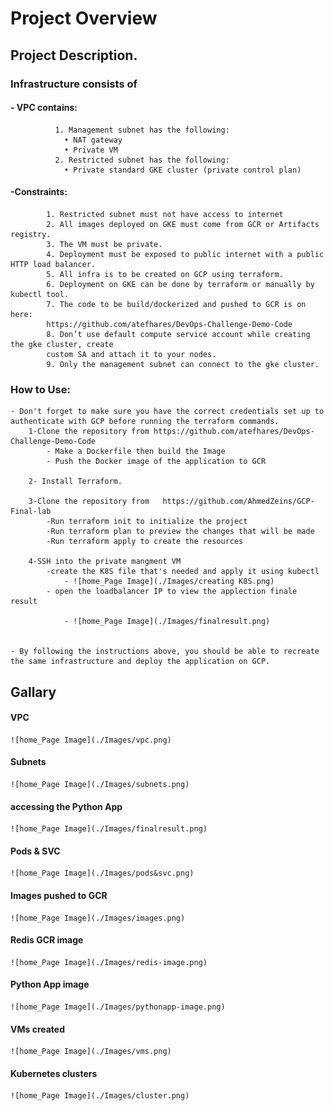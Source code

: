 # Project Overview 

## Project Description.
### Infrastructure consists of
#### - VPC contains:
              1. Management subnet has the following:
                • NAT gateway
                • Private VM
              2. Restricted subnet has the following:
                • Private standard GKE cluster (private control plan) 
#### -Constraints:
            1. Restricted subnet must not have access to internet
            2. All images deployed on GKE must come from GCR or Artifacts registry.
            3. The VM must be private.
            4. Deployment must be exposed to public internet with a public HTTP load balancer.
            5. All infra is to be created on GCP using terraform.
            6. Deployment on GKE can be done by terraform or manually by kubectl tool.
            7. The code to be build/dockerized and pushed to GCR is on here:
            https://github.com/atefhares/DevOps-Challenge-Demo-Code
            8. Don’t use default compute service account while creating the gke cluster, create
            custom SA and attach it to your nodes.
            9. Only the management subnet can connect to the gke cluster.


### How to Use:
    - Don't forget to make sure you have the correct credentials set up to authenticate with GCP before running the terraform commands.
        1-Clone the repository from https://github.com/atefhares/DevOps-Challenge-Demo-Code
            - Make a Dockerfile then build the Image
            - Push the Docker image of the application to GCR
            
        2- Install Terraform.
        
        3-Clone the repository from   https://github.com/AhmedZeins/GCP-Final-lab
            -Run terraform init to initialize the project
            -Run terraform plan to preview the changes that will be made
            -Run terraform apply to create the resources
        
        4-SSH into the private mangment VM
            -create the K8S file that's needed and apply it using kubectl 
                - ![home_Page Image](./Images/creating K8S.png)
            - open the loadbalancer IP to view the applection finale result 

                - ![home_Page Image](./Images/finalresult.png)


    - By following the instructions above, you should be able to recreate the same infrastructure and deploy the application on GCP.
    
               
    
       
## Gallary
#### VPC
    ![home_Page Image](./Images/vpc.png)
#### Subnets
    ![home_Page Image](./Images/subnets.png)
#### accessing the Python App
    ![home_Page Image](./Images/finalresult.png)
#### Pods & SVC 
    ![home_Page Image](./Images/pods&svc.png)
#### Images pushed to GCR
    ![home_Page Image](./Images/images.png)
#### Redis GCR image 
    ![home_Page Image](./Images/redis-image.png)
#### Python App image 
    ![home_Page Image](./Images/pythonapp-image.png)
#### VMs created 
    ![home_Page Image](./Images/vms.png)
#### Kubernetes clusters
    ![home_Page Image](./Images/cluster.png)
